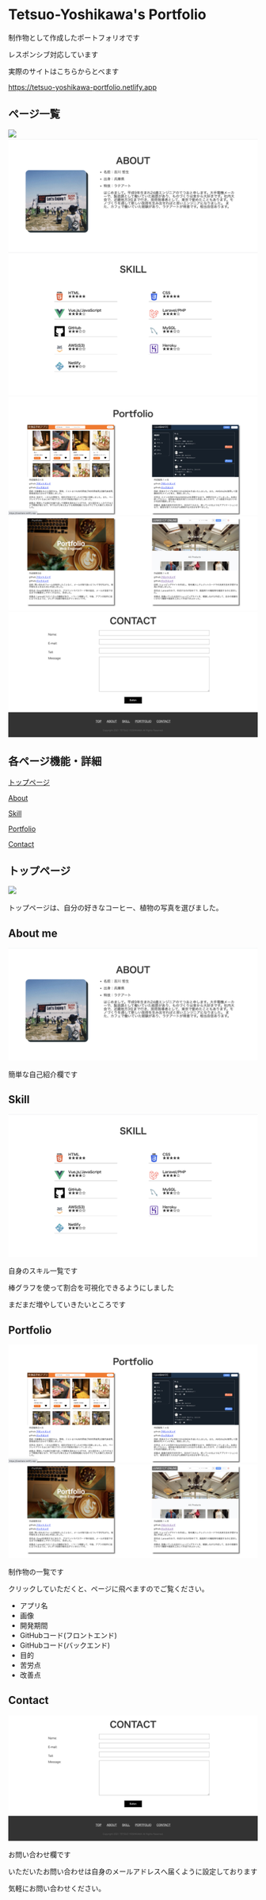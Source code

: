 # Tetsuo-Yoshikawa's Portfolio

制作物として作成したポートフォリオです

レスポンシブ対応しています

実際のサイトはこちらからとべます

<a>https://tetsuo-yoshikawa-portfolio.netlify.app</a>

## ページ一覧

<img src="./src/assets/スクリーンショット 1.png">
<img src="./src/assets/スクリーンショット 2.png">
<img src="./src/assets/スクリーンショット 3.png">
<img src="./src/assets/スクリーンショット 4.png">
<img src="./src/assets/スクリーンショット 5.png">
<img src="./src/assets/スクリーンショット 6.png">

## 各ページ機能・詳細

[トップページ](#top)

[About](#about)

[Skill](#skill)

[Portfolio](#portfolio)

[Contact](#contact)

## トップページ<a id=top></a>

<img src="./src/assets/スクリーンショット 1.png">

トップページは、自分の好きなコーヒー、植物の写真を選びました。

## About me<a id=about></a>

<img src="./src/assets/スクリーンショット 2.png">

簡単な自己紹介欄です

## Skill<a id=skill></a>

<img src="./src/assets/スクリーンショット 3.png">

自身のスキル一覧です

棒グラフを使って割合を可視化できるようにしました

まだまだ増やしていきたいところです

## Portfolio<a id=portfolio></a>

<img src="./src/assets/スクリーンショット 4.png">
<img src="./src/assets/スクリーンショット 5.png">

制作物の一覧です

クリックしていただくと、ページに飛べますのでご覧ください。

<ul>
<li>アプリ名</li>
<li>画像</li>
<li>開発期間</li>
<li>GitHubコード(フロントエンド)</li>
<li>GitHubコード(バックエンド)</li>
<li>目的</li>
<li>苦労点</li>
<li>改善点</li>
</ul>

## Contact<a id=contact></a>

<img src="./src/assets/スクリーンショット 6.png">

お問い合わせ欄です

いただいたお問い合わせは自身のメールアドレスへ届くように設定しております

気軽にお問い合わせください。
